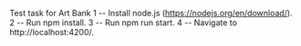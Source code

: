 Test task for Art Bank
1 -- Install node.js (https://nodejs.org/en/download/).
2 -- Run npm install.
3 -- Run npm run start. 
4 -- Navigate to http://localhost:4200/.
